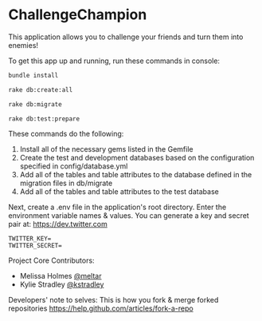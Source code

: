 ChallengeChampion
==========================

This application allows you to challenge your friends and turn them into enemies!

To get this app up and running, run these commands in console:

```bash
bundle install
```
```bash
rake db:create:all
```
```bash
rake db:migrate
```
```bash
rake db:test:prepare
```

These commands do the following:
  1. Install all of the necessary gems listed in the Gemfile
  2. Create the test and development databases based on the configuration specified in config/database.yml
  3. Add all of the tables and table attributes to the database defined in the migration files in db/migrate
  4. Add all of the tables and table attributes to the test database

Next, create a .env file in the application's root directory. Enter the environment variable names & values. You can generate a key and secret pair at:
https://dev.twitter.com

```
TWITTER_KEY=
TWITTER_SECRET=
```

Project Core Contributors:
* Melissa Holmes [@meltar](https://github.com/meltar)
* Kylie Stradley [@kstradley](https://github.com/kstradley)

Developers' note to selves:
This is how you fork & merge forked repositories
https://help.github.com/articles/fork-a-repo


